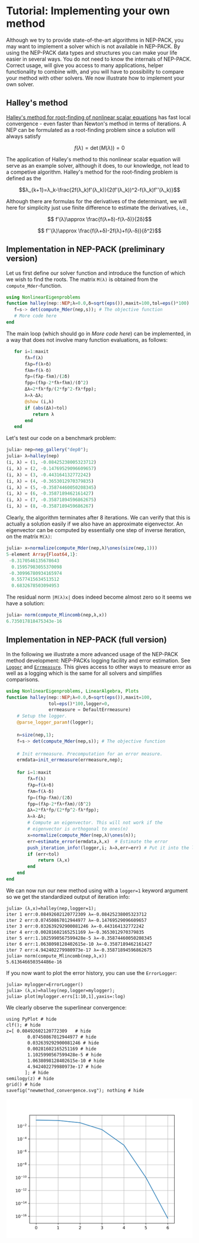 # Tutorial: Implementing your own method

Although we try to provide state-of-the-art algorithms
in NEP-PACK, you may want to implement a solver
which is not available in NEP-PACK.
By using the NEP-PACK data types and structures
you can make your life easier in several ways.
You do not need to know the internals of NEP-PACK.
Correct usage, will give you access to many applications,
helper functionality to combine with,
and you will have to possibility to compare your method
with other solvers.
We now illustrate how to implement your
own solver.

## Halley's method

[Halley's method for root-finding of nonlinear scalar equations](https://en.wikipedia.org/wiki/Halley%27s_method)
has fast local convergence - even faster
than Newton's method in terms of iterations.
A NEP can be formulated as a
root-finding problem since a solution will always
satisfy
```math
f(λ)=\det(M(λ))=0
```
The application of Halley's method to this nonlinear scalar equation
will serve as an example solver, although it does, to our
knowledge, not lead to a competive algorithm.
Halley's method for the root-finding problem is
defined as the
```math
λ_{k+1}=λ_k-\frac{2f(λ_k)f'(λ_k)}{2(f'(λ_k))^2-f(λ_k)f''(λ_k)}
```
Although there are formulas for the
derivatives of the determinant, we will here for
simplicity just use finite difference to
estimate the derivatives, i.e.,
```math
 f'(λ)\approx \frac{f(λ+δ)-f(λ-δ)}{2δ}
```
```math
 f''(λ)\approx \frac{f(λ+δ)-2f(λ)+f(λ-δ)}{δ^2}
```
## Implementation in NEP-PACK (preliminary version)

Let us first define our solver function
and introduce the function of which we wish to find the roots.
The matrix `M(λ)` is obtained from the
`compute_Mder`-function.
```julia
using NonlinearEigenproblems
function halley(nep::NEP;λ=0.0,δ=sqrt(eps()),maxit=100,tol=eps()*100)
   f=s-> det(compute_Mder(nep,s)); # The objective function
   # More code here
end
```
The main loop (which should go in *More code here*) can be implemented,
in a way that does not involve many function
evaluations, as follows:
```julia
   for i=1:maxit
       fλ=f(λ)
       fλp=f(λ+δ)
       fλm=f(λ-δ)
       fp=(fλp-fλm)/(2δ)
       fpp=(fλp-2*fλ+fλm)/(δ^2)
       Δλ=2*fλ*fp/(2*fp^2-fλ*fpp);
       λ=λ-Δλ;
       @show (i,λ)
       if (abs(Δλ)<tol)
          return λ
       end
   end
```
Let's test our code on a benchmark problem:
```julia
julia> nep=nep_gallery("dep0");
julia> λ=halley(nep)
(i, λ) = (1, -0.08425238005323712)
(i, λ) = (2, -0.14769529096609657)
(i, λ) = (3, -0.443164132772242)
(i, λ) = (4, -0.3653012970379835)
(i, λ) = (5, -0.35874460050208345)
(i, λ) = (6, -0.3587189462161427)
(i, λ) = (7, -0.35871894596862675)
(i, λ) = (8, -0.3587189459686267)
```
Clearly, the algorithm terminates after 8 iterations.
We can verify that this is actually
a solution easily if we also
have an approximate eigenvector. An eigenvector
can be computed by essentially one step of inverse iteration,
on the matrix `M(λ)`:
```julia
julia> x=normalize(compute_Mder(nep,λ)\ones(size(nep,1)))
5-element Array{Float64,1}:
 -0.3170546135678643
  0.15957983055370098
 -0.30996780934165974
  0.5577415634513512
  0.6832678503094953
```
The residual norm  `|M(λ)x|` does indeed become almost zero
so it seems we have a solution:
```julia
julia> norm(compute_Mlincomb(nep,λ,x))
6.735017818475343e-16
```

## Implementation in NEP-PACK (full version)

In the following we illustrate a more advanced
usage of the NEP-PACK method development:
NEP-PACKs logging facility  and error estimation.
See [`Logger`](logger.md) and [`Errmeasure`](errmeasure.md). This gives access
to other ways to measure error as well as a logging
which is the same for all solvers and simplifies
comparisons.

```julia
using NonlinearEigenproblems, LinearAlgebra, Plots
function halley(nep::NEP;λ=0.0,δ=sqrt(eps()),maxit=100,
                tol=eps()*100,logger=0,
                errmeasure = DefaultErrmeasure)
    # Setup the logger.
    @parse_logger_param!(logger);
    
    n=size(nep,1);
    f=s-> det(compute_Mder(nep,s)); # The objective function

    # Init errmeasure. Precomputation for an error measure.
    ermdata=init_errmeasure(errmeasure,nep);

    for i=1:maxit
        fλ=f(λ)
        fλp=f(λ+δ)
        fλm=f(λ-δ)
        fp=(fλp-fλm)/(2δ)
        fpp=(fλp-2*fλ+fλm)/(δ^2)
        Δλ=2*fλ*fp/(2*fp^2-fλ*fpp);
        λ=λ-Δλ;
        # Compute an eigenvector. This will not work if the
        # eigenvector is orthogonal to ones(n)
        x=normalize(compute_Mder(nep,λ)\ones(n));
        err=estimate_error(ermdata,λ,x)  # Estimate the error
        push_iteration_info!(logger,i; λ=λ,err=err) # Put it into the log
        if (err<tol)
            return (λ,x)
        end
    end
end
```

We can now run our new method using with a `logger=1` keyword
argument
so we get the standardized output of iteration info:
```julia-repl
julia> (λ,x)=halley(nep,logger=1);
iter 1 err:0.08492602120772309 λ=-0.08425238005323712
iter 2 err:0.07450867012944977 λ=-0.14769529096609657
iter 3 err:0.032639292900081246 λ=-0.443164132772242
iter 4 err:0.00281602165251169 λ=-0.3653012970379835
iter 5 err:1.1025990567599428e-5 λ=-0.35874460050208345
iter 6 err:1.0638098128402615e-10 λ=-0.3587189462161427
iter 7 err:4.942402279980973e-17 λ=-0.35871894596862675
julia> norm(compute_Mlincomb(nep,λ,x))
5.613646650354486e-16
```
If you now want to plot the error history,
you can use the `ErrorLogger`:
```julia-repl
julia> mylogger=ErrorLogger()
julia> (λ,x)=halley(nep,logger=mylogger);
julia> plot(mylogger.errs[1:10,1],yaxis=:log)
```
We clearly observe the superlinear convergence:
```@example
using PyPlot # hide
clf(); # hide
z=[ 0.08492602120772309   # hide
        0.07450867012944977 # hide
        0.032639292900081246 # hide
        0.00281602165251169 # hide
        1.1025990567599428e-5 # hide
        1.0638098128402615e-10 # hide
        4.942402279980973e-17 # hide
       ]; # hide
semilogy(z) # hide
grid() # hide
savefig("newmethod_convergence.svg"); nothing # hide
```
![](newmethod_convergence.svg)
